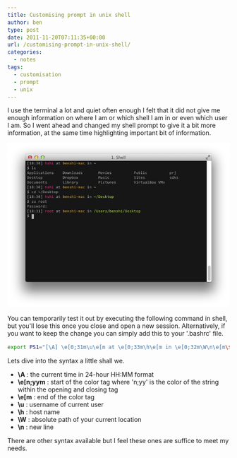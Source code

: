 ```yaml
---
title: Customising prompt in unix shell
author: ben
type: post
date: 2011-11-20T07:11:35+00:00
url: /customising-prompt-in-unix-shell/
categories:
  - notes
tags:
  - customisation
  - prompt
  - unix
---
```


I use the terminal a lot and quiet often enough I felt that it did not give me enough information on where I am or which shell I am in or even which user I am. So I went ahead and changed my shell prompt to give it a bit more information, at the same time highlighting important bit of information.

![Shell Prompt](./prompt_qfw0pp.png)

You can temporarily test it out by executing the following command in shell, but you'll lose this once you close and open a new session. Alternatively, if you want to keep the change you can simply add this to your '.bashrc' file.

```bash
export PS1="[\A] \e[0;31m\u\e[m at \e[0;33m\h\e[m in \e[0;32m\W\n\e[m\$ "
```

Lets dive into the syntax a little shall we.

- **\A** : the current time in 24-hour HH:MM format
- **\e[n;yym** : start of the color tag where 'n;yy' is the color of the string within the opening and closing tag
- **\e[m** : end of the color tag
- **\u** : username of current user
- **\h** : host name
- **\W** : absolute path of your current location
- **\n** : new line

There are other syntax available but I feel these ones are suffice to meet my needs.
